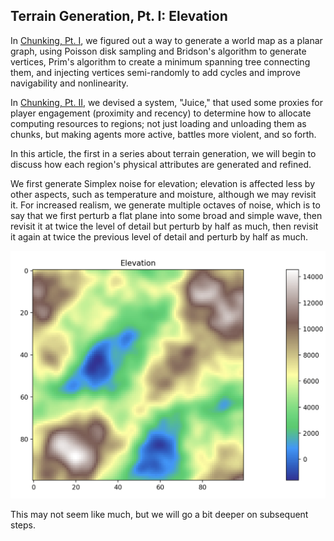 ## Terrain Generation, Pt. I: Elevation

In [Chunking, Pt. I](../008_chunking_i/), we figured out a way to generate a world map as a planar graph, using Poisson disk sampling and Bridson's algorithm to generate vertices, Prim's algorithm to create a minimum spanning tree connecting them, and injecting vertices semi-randomly to add cycles and improve navigability and nonlinearity.

In [Chunking, Pt. II](../009_chunking_ii/), we devised a system, "Juice," that used some proxies for player engagement (proximity and recency) to determine how to allocate computing resources to regions; not just loading and unloading them as chunks, but making agents more active, battles more violent, and so forth.

In this article, the first in a series about terrain generation, we will begin to discuss how each region's physical attributes are generated and refined.

We first generate Simplex noise for elevation; elevation is affected less by other aspects, such as temperature and moisture, although we may revisit it. For increased realism, we generate multiple octaves of noise, which is to say that we first perturb a flat plane into some broad and simple wave, then revisit it at twice the level of detail but perturb by half as much, then revisit it again at twice the previous level of detail and perturb by half as much.

![Elevation Map](./images/elevation_map.png)

This may not seem like much, but we will go a bit deeper on subsequent steps.
